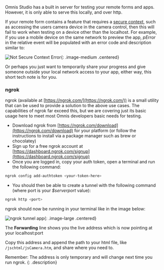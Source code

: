 Omnis Studio has a built in server for testing your remote forms and apps. However, it is only able to serve this locally, and over http. 

If your remote form contains a feature that requires a [secure context](https://developer.mozilla.org/en-US/docs/Web/Security/Secure_Contexts), such as accessing the users camera device in the camera control, then this will fail to work when testing on a device other than the localhost. For example, if you use a mobile device on the same network to preview the app, *pError* in the relative event will be populated with an error code and description similar to:

![Not Secure Context Error](/assets/testing_https_images/pErrorCamera.png){: .image-medium .centered}

Or perhaps you just want to temporarily share your progress and give someone outside your local network access to your app, either way, this short tech note is for you.

### ngrok

ngrok (available at [https://ngrok.com/](https://ngrok.com/)) is a small utility that can be used to provide a solution to the above use cases. The capabilities of ngrok far exceed this, but we are covering just its basic usage here to meet most Omnis developers basic needs for testing.

- Download ngrok from [https://ngrok.com/download](https://ngrok.com/download) for your platform (or follow the instructions to install via a package manager such as brew or chocolatey)
- Sign up for a free ngrok account at [https://dashboard.ngrok.com/signup](https://dashboard.ngrok.com/signup)
- Once you are logged in, copy your auth token, open a terminal and run the following command:
```bash
ngrok config add-authtoken <your-token-here>
```
- You should then be able to create a tunnel with the following command (where port is your *$serverport* value):
```bash
ngrok http <port>
```

ngrok should now be running in your terminal like in the image below:

![ngrok tunnel app](/assets/testing_https_images/ngrok.png){: .image-large .centered}

The **Forwarding** line shows you the live address which is now pointing at your localhost:port

Copy this address and append the path to your html file, like `/jschtml/jsCamera.htm`, and share where you need to.

Remember: The address is only temporary and will change next time you run ngrok.
{: .description}